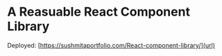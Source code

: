 # A Reasuable React Component Library

Deployed: [https://sushmitaportfolio.com/React-component-library/](url)

